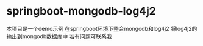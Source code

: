 # springboot-mongodb-log4j2
本项目是一个demo示例
在springboot环境下整合mongodb和log4j2
将log4j2的输出到mongodb数据库中
若有问题可联系我
